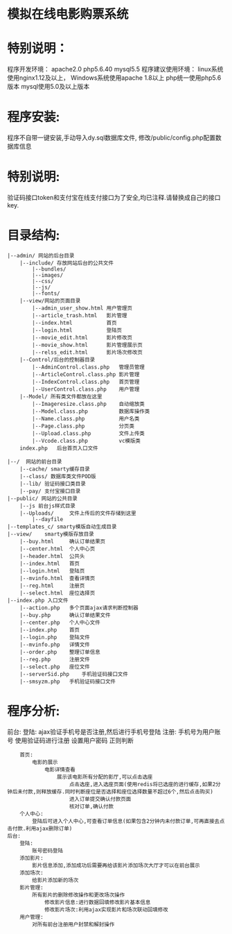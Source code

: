 # 模拟在线电影购票系统

# 特别说明：
  程序开发环境：
    apache2.0  php5.6.40  mysql5.5
    程序建议使用环境：
  linux系统使用nginx1.12及以上，
  Windows系统使用apache 1.8以上
  php统一使用php5.6版本
  mysql使用5.0及以上版本


# 程序安装:
  程序不自带一键安装,手动导入dy.sql数据库文件,
  修改/public/config.php配置数据库信息

# 特别说明:
  验证码接口token和支付宝在线支付接口为了安全,均已注释.请替换成自己的接口key.

# 目录结构:

	|--admin/ 网站的后台目录
		|--include/ 存放网站后台的公共文件
			|--bundles/
			|--images/
			|--css/
			|--js/
			|--fonts/
	    |--view/网站的页面目录
			|--admin_user_show.html	用户管理页
			|--article_trash.html	影片管理
			|--index.html			首页
			|--login.html			登陆页
			|--movie_edit.html		影片修改页
			|--movie_show.html		影片管理展示页
			|--relss_edit.html		影片场次修改页
		|--Control/后台的控制器目录
			|--AdminControl.class.php	管理员管理
			|--ArticleControl.class.php	影片管理
			|--IndexControl.class.php	首页管理
			|--UserControl.class.php	用户管理
		|--Model/ 所有类文件都放在这里
			|--Imageresize.class.php	自动缩放类
			|--Model.class.php			数据库操作类
			|--Name.class.php			用户名类
			|--Page.class.php			分页类
			|--Upload.class.php			文件上传类
			|--Vcode.class.php			vc模版类
		index.php	后台首页入口文件

	|--/  网站的前台目录
		|--cache/ smarty缓存目录
		|--class/ 数据库类文件POD版
		|--lib/	验证码接口类目录
		|--pay/	支付宝接口目录
	|--public/ 网站的公共目录
		|--js 前台js样式目录
		|--Uploads/     文件上传后的文件存储到这里
			|--dayfile
	|--templates_c/	smarty模版自动生成目录
	|--view/	smarty模版存放目录
		|--buy.html		确认订单结果页
		|--center.html	个人中心页
		|--header.html	公共头
		|--index.html	首页
		|--login.html	登陆页
		|--mvinfo.html	查看详情页
		|--reg.html		注册页
		|--select.html	座位选择页
	|--index.php 入口文件
		|--action.php	多个页面ajax请求判断控制器
		|--buy.php		确认订单结果文件
		|--center.php	个人中心文件
		|--index.php	首页
		|--login.php	登陆文件
		|--mvinfo.php	详情文件
		|--order.php	整理订单信息
		|--reg.php		注册文件
		|--select.php	座位文件
		|--serverSid.php	手机验证码接口文件
		|--smsyzm.php	手机验证码接口文件

# 程序分析:
前台:
		登陆:
			ajax验证手机号是否注册,然后进行手机号登陆
		注册:
			手机号为用户账号
				使用验证码进行注册
			设置用户密码
				正则判断

		首页:
			电影的展示
				电影详情查看
					展示该电影所有分配的影厅,可以点击选座
						点击选座,进入选座页面(使用redis将已选座的进行缓存,如果2分钟后未付款,则释放缓存.同时判断座位是否选择和座位选择数量不超过6个,然后点击购买)
						进入订单提交确认付款页面
						核对订单,确认付款
		个人中心:
			登陆后可进入个人中心,可查看订单信息(如果包含2分钟内未付款订单,可再直接去点击付款.利用ajax删除订单)
	后台:
		登陆:
			账号密码登陆
		添加影片:
			影片信息添加,添加成功后需要再给该影片添加场次大厅才可以在前台展示
		添加场次:
			给影片添加新的场次
		影片管理:
			所有影片的删除修改操作和更改场次操作
				修改影片信息:进行数据回填修改影片基本信息
				修改影片场次:利用ajax实现影片和场次联动回填修改
		用户管理:
			对所有前台注册用户封禁和解封操作

